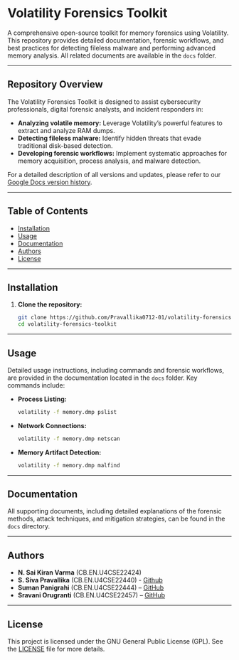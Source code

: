# Volatility Forensics Toolkit

A comprehensive open-source toolkit for memory forensics using Volatility. This repository provides detailed documentation, forensic workflows, and best practices for detecting fileless malware and performing advanced memory analysis. All related documents are available in the `docs` folder.

---

## Repository Overview

The Volatility Forensics Toolkit is designed to assist cybersecurity professionals, digital forensic analysts, and incident responders in:
- **Analyzing volatile memory:** Leverage Volatility’s powerful features to extract and analyze RAM dumps.
- **Detecting fileless malware:** Identify hidden threats that evade traditional disk-based detection.
- **Developing forensic workflows:** Implement systematic approaches for memory acquisition, process analysis, and malware detection.

For a detailed description of all versions and updates, please refer to our [Google Docs version history](https://docs.google.com/document/d/17oj27oWuX6rwhI-KlhAF-kox_dci6sNcSr7bgPI9a9M/edit?usp=sharing).

---

## Table of Contents

- [Installation](#installation)
- [Usage](#usage)
- [Documentation](#documentation)
- [Authors](#authors)
- [License](#license)

---

## Installation

1. **Clone the repository:**
   ```bash
   git clone https://github.com/Pravallika0712-01/volatility-forensics-toolkit.git
   cd volatility-forensics-toolkit
   ```

---

## Usage

Detailed usage instructions, including commands and forensic workflows, are provided in the documentation located in the `docs` folder. Key commands include:
- **Process Listing:**  
  ```bash
  volatility -f memory.dmp pslist
  ```
- **Network Connections:**  
  ```bash
  volatility -f memory.dmp netscan
  ```
- **Memory Artifact Detection:**  
  ```bash
  volatility -f memory.dmp malfind
  ```
---

## Documentation

All supporting documents, including detailed explanations of the forensic methods, attack techniques, and mitigation strategies, can be found in the `docs` directory.

---

## Authors

- **N. Sai Kiran Varma** (CB.EN.U4CSE22424)  
- **S. Siva Pravallika** (CB.EN.U4CSE22440) - [Github](https://github.com/Pravallika0712)
- **Suman Panigrahi** (CB.EN.U4CSE22444) – [GitHub](https://github.com/suman1406)  
- **Sravani Orugranti** (CB.EN.U4CSE22457) – [GitHub](https://github.com/sravs-01)

---

## License

This project is licensed under the GNU General Public License (GPL). See the [LICENSE](LICENSE) file for more details.
